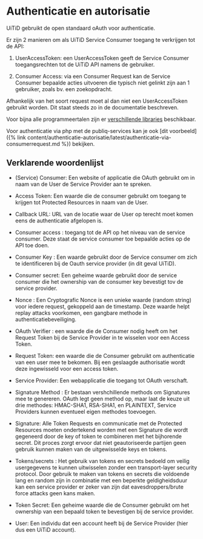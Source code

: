 ---
---

# Authenticatie en autorisatie

UiTiD gebruikt de open standaard oAuth voor authenticatie.

Er zijn 2 manieren om als UiTiD Service Consumer toegang te verkrijgen tot de API:

1. UserAccessToken: een UserAccessToken geeft de Service Consumer toegangsrechten tot de UiTiD API namens de gebruiker.

2. Consumer Access: via een Consumer Request kan de Service Consumer bepaalde acties uitvoeren die typisch niet gelinkt zijn aan 1 gebruiker, zoals bv. een zoekopdracht.

Afhankelijk van het soort request moet al dan niet een UserAccessToken gebruikt worden. Dit staat steeds zo in de documentatie beschreven.

Voor bijna alle programmeertalen zijn er [verschillende libraries](http://oauth.net/code) beschikbaar.

Voor authenticatie via php met de publiq-services kan je ook [dit voorbeeld]({% link content/authenticatie-autorisatie/latest/authenticatie-via-consumerrequest.md %}) bekijken.

## Verklarende woordenlijst

* (Service) Consumer: Een website of applicatie die OAuth gebruikt om in naam van de User de Service Provider aan te spreken.

* Access Token: Een waarde die de consumer gebruikt om toegang te krijgen tot Protected Resources in naam van de User.

* Callback URL: URL van de locatie waar de User op terecht moet komen eens de authenticatie afgelopen is.

* Consumer access : toegang tot de API op het niveau van de service consumer. Deze staat de service consumer toe bepaalde acties op de API toe doen.

* Consumer Key : Een waarde gebruikt door de Service consumer om zich te identificeren bij de Oauth service provider (in dit geval UiTiD).

* Consumer secret: Een geheime waarde gebruikt door de service consumer die het ownership van de consumer key bevestigt tov de service provider.

* Nonce : Een Cryptografic Nonce is een unieke waarde (random string) voor iedere request, gekoppeld aan de timestamp. Deze waarde helpt replay attacks voorkomen, een gangbare methode in authenticatiebeveiliging.

* OAuth Verifier : een waarde die de Consumer nodig heeft om het Request Token bij de Service Provider in te wisselen voor een Access Token.

* Request Token: een waarde die de Consumer gebruikt om authenticatie van een user mee te bekomen. Bij een geslaagde authorisatie wordt deze ingewisseld voor een access token.

* Service Provider: Een webapplicatie die toegang tot OAuth verschaft.

* Signature Method :  Er bestaan vershchillende methods om Signatures mee te genereren. OAuth legt geen method op, maar laat de keuze uit drie methodes: HMAC-SHA1, RSA-SHA1, en PLAINTEXT, Service Providers kunnen eventueel eigen methodes toevoegen.

* Signature: Alle Token Requests en communicatie met de Protected Resources moeten ondertekend worden met een Signature die wordt gegeneerd door de key of token te combineren met het bijhorende secret. Dit proces zorgt ervoor dat niet geautoriseerde partijen geen gebruik kunnen maken van de uitgewisselde keys en tokens.

* Tokens/secrets : Het gebruik van tokens en secrets bedoeld om veilig usergegevens te kunnen uitwisselen zonder een transport-layer security protocol. Door gebruik te maken van tokens en secrets die voldoende lang en random zijn in combinatie met een beperkte geldigheidsduur kan een service provider er zeker van zijn dat eavesdroppers/brute force attacks geen kans maken.

* Token Secret: Een geheime waarde die de Consumer gebruikt om het ownership van een bepaald token te bevestigen bij de service provider.

* User: Een individu dat een account heeft bij de Service Provider (hier dus een UiTiD account).
